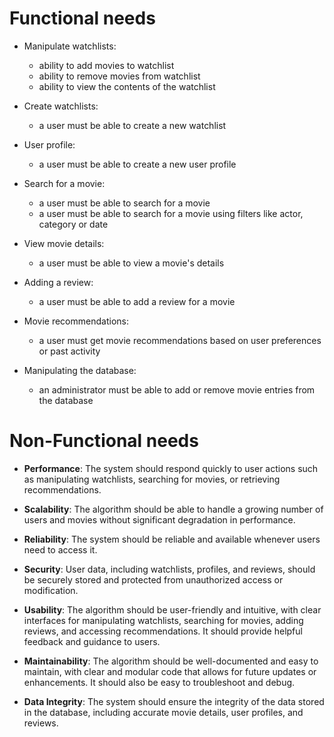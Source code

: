 # Functional needs

* Manipulate watchlists:
    * ability to add movies to watchlist
    * ability to remove movies from watchlist
    * ability to view the contents of the watchlist

* Create watchlists:
    * a user must be able to create a new watchlist

* User profile:
    * a user must be able to create a new user profile

* Search for a movie:
    * a user must be able to search for a movie
    * a user must be able to search for a movie using filters like actor, category or date

* View movie details:
    * a user must be able to view a movie's details

* Adding a review:
    * a user must be able to add a review for a movie

* Movie recommendations:
    * a user must get movie recommendations based on user preferences or past activity

* Manipulating the database:
    * an administrator must be able to add or remove movie entries from the database

# Non-Functional needs

* **Performance**: The system should respond quickly to user actions such as manipulating watchlists, searching for movies, or retrieving recommendations. 

* **Scalability**: The algorithm should be able to handle a growing number of users and movies without significant degradation in performance. 

* **Reliability**: The system should be reliable and available whenever users need to access it.

* **Security**: User data, including watchlists, profiles, and reviews, should be securely stored and protected from unauthorized access or modification.

* **Usability**: The algorithm should be user-friendly and intuitive, with clear interfaces for manipulating watchlists, searching for movies, adding reviews, and accessing recommendations. It should provide helpful feedback and guidance to users.

* **Maintainability**: The algorithm should be well-documented and easy to maintain, with clear and modular code that allows for future updates or enhancements. It should also be easy to troubleshoot and debug.

* **Data Integrity**: The system should ensure the integrity of the data stored in the database, including accurate movie details, user profiles, and reviews.

